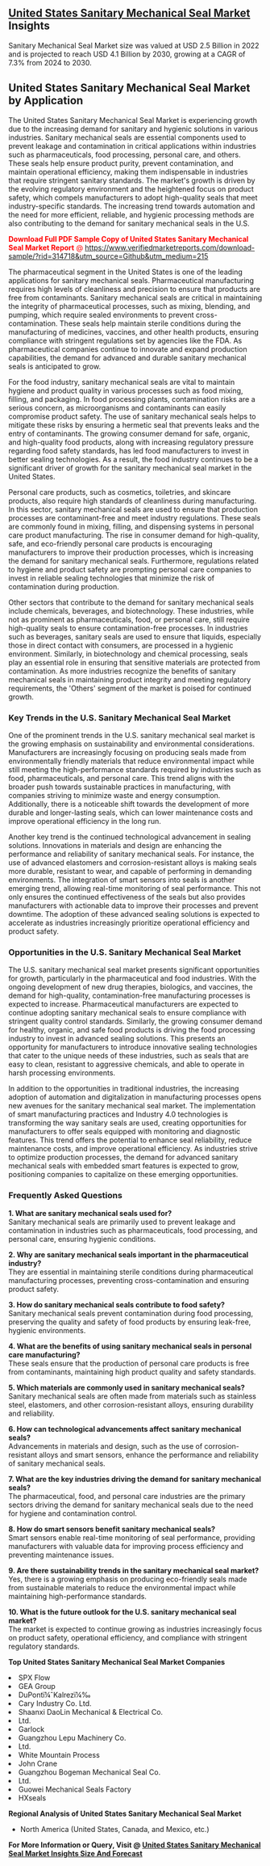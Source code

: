 <h2><a href="https://www.verifiedmarketreports.com/download-sample/?rid=314718&amp;utm_source=Github&amp;utm_medium=215" target="_blank">United States Sanitary Mechanical Seal Market</a> Insights</h2><p>Sanitary Mechanical Seal Market size was valued at USD 2.5 Billion in 2022 and is projected to reach USD 4.1 Billion by 2030, growing at a CAGR of 7.3% from 2024 to 2030.</p><p><h2>United States Sanitary Mechanical Seal Market by Application</h2><p>The United States Sanitary Mechanical Seal Market is experiencing growth due to the increasing demand for sanitary and hygienic solutions in various industries. Sanitary mechanical seals are essential components used to prevent leakage and contamination in critical applications within industries such as pharmaceuticals, food processing, personal care, and others. These seals help ensure product purity, prevent contamination, and maintain operational efficiency, making them indispensable in industries that require stringent sanitary standards. The market's growth is driven by the evolving regulatory environment and the heightened focus on product safety, which compels manufacturers to adopt high-quality seals that meet industry-specific standards. The increasing trend towards automation and the need for more efficient, reliable, and hygienic processing methods are also contributing to the demand for sanitary mechanical seals in the U.S.<p><p><span class=""><span style="color: #ff0000;"><strong>Download Full PDF Sample Copy of United States Sanitary Mechanical Seal Market Report</strong> @ </span><a href="https://www.verifiedmarketreports.com/download-sample/?rid=314718&amp;utm_source=Github&amp;utm_medium=215" target="_blank">https://www.verifiedmarketreports.com/download-sample/?rid=314718&amp;utm_source=Github&amp;utm_medium=215</a></span></p></p><p>The pharmaceutical segment in the United States is one of the leading applications for sanitary mechanical seals. Pharmaceutical manufacturing requires high levels of cleanliness and precision to ensure that products are free from contaminants. Sanitary mechanical seals are critical in maintaining the integrity of pharmaceutical processes, such as mixing, blending, and pumping, which require sealed environments to prevent cross-contamination. These seals help maintain sterile conditions during the manufacturing of medicines, vaccines, and other health products, ensuring compliance with stringent regulations set by agencies like the FDA. As pharmaceutical companies continue to innovate and expand production capabilities, the demand for advanced and durable sanitary mechanical seals is anticipated to grow.<p>For the food industry, sanitary mechanical seals are vital to maintain hygiene and product quality in various processes such as food mixing, filling, and packaging. In food processing plants, contamination risks are a serious concern, as microorganisms and contaminants can easily compromise product safety. The use of sanitary mechanical seals helps to mitigate these risks by ensuring a hermetic seal that prevents leaks and the entry of contaminants. The growing consumer demand for safe, organic, and high-quality food products, along with increasing regulatory pressure regarding food safety standards, has led food manufacturers to invest in better sealing technologies. As a result, the food industry continues to be a significant driver of growth for the sanitary mechanical seal market in the United States.<p>Personal care products, such as cosmetics, toiletries, and skincare products, also require high standards of cleanliness during manufacturing. In this sector, sanitary mechanical seals are used to ensure that production processes are contaminant-free and meet industry regulations. These seals are commonly found in mixing, filling, and dispensing systems in personal care product manufacturing. The rise in consumer demand for high-quality, safe, and eco-friendly personal care products is encouraging manufacturers to improve their production processes, which is increasing the demand for sanitary mechanical seals. Furthermore, regulations related to hygiene and product safety are prompting personal care companies to invest in reliable sealing technologies that minimize the risk of contamination during production.<p>Other sectors that contribute to the demand for sanitary mechanical seals include chemicals, beverages, and biotechnology. These industries, while not as prominent as pharmaceuticals, food, or personal care, still require high-quality seals to ensure contamination-free processes. In industries such as beverages, sanitary seals are used to ensure that liquids, especially those in direct contact with consumers, are processed in a hygienic environment. Similarly, in biotechnology and chemical processing, seals play an essential role in ensuring that sensitive materials are protected from contamination. As more industries recognize the benefits of sanitary mechanical seals in maintaining product integrity and meeting regulatory requirements, the 'Others' segment of the market is poised for continued growth.<h3>Key Trends in the U.S. Sanitary Mechanical Seal Market</h3><p>One of the prominent trends in the U.S. sanitary mechanical seal market is the growing emphasis on sustainability and environmental considerations. Manufacturers are increasingly focusing on producing seals made from environmentally friendly materials that reduce environmental impact while still meeting the high-performance standards required by industries such as food, pharmaceuticals, and personal care. This trend aligns with the broader push towards sustainable practices in manufacturing, with companies striving to minimize waste and energy consumption. Additionally, there is a noticeable shift towards the development of more durable and longer-lasting seals, which can lower maintenance costs and improve operational efficiency in the long run.<p>Another key trend is the continued technological advancement in sealing solutions. Innovations in materials and design are enhancing the performance and reliability of sanitary mechanical seals. For instance, the use of advanced elastomers and corrosion-resistant alloys is making seals more durable, resistant to wear, and capable of performing in demanding environments. The integration of smart sensors into seals is another emerging trend, allowing real-time monitoring of seal performance. This not only ensures the continued effectiveness of the seals but also provides manufacturers with actionable data to improve their processes and prevent downtime. The adoption of these advanced sealing solutions is expected to accelerate as industries increasingly prioritize operational efficiency and product safety.<h3>Opportunities in the U.S. Sanitary Mechanical Seal Market</h3><p>The U.S. sanitary mechanical seal market presents significant opportunities for growth, particularly in the pharmaceutical and food industries. With the ongoing development of new drug therapies, biologics, and vaccines, the demand for high-quality, contamination-free manufacturing processes is expected to increase. Pharmaceutical manufacturers are expected to continue adopting sanitary mechanical seals to ensure compliance with stringent quality control standards. Similarly, the growing consumer demand for healthy, organic, and safe food products is driving the food processing industry to invest in advanced sealing solutions. This presents an opportunity for manufacturers to introduce innovative sealing technologies that cater to the unique needs of these industries, such as seals that are easy to clean, resistant to aggressive chemicals, and able to operate in harsh processing environments.<p>In addition to the opportunities in traditional industries, the increasing adoption of automation and digitalization in manufacturing processes opens new avenues for the sanitary mechanical seal market. The implementation of smart manufacturing practices and Industry 4.0 technologies is transforming the way sanitary seals are used, creating opportunities for manufacturers to offer seals equipped with monitoring and diagnostic features. This trend offers the potential to enhance seal reliability, reduce maintenance costs, and improve operational efficiency. As industries strive to optimize production processes, the demand for advanced sanitary mechanical seals with embedded smart features is expected to grow, positioning companies to capitalize on these emerging opportunities.<h3>Frequently Asked Questions</h3><p><strong>1. What are sanitary mechanical seals used for?</strong><br>Sanitary mechanical seals are primarily used to prevent leakage and contamination in industries such as pharmaceuticals, food processing, and personal care, ensuring hygienic conditions.</p><p><strong>2. Why are sanitary mechanical seals important in the pharmaceutical industry?</strong><br>They are essential in maintaining sterile conditions during pharmaceutical manufacturing processes, preventing cross-contamination and ensuring product safety.</p><p><strong>3. How do sanitary mechanical seals contribute to food safety?</strong><br>Sanitary mechanical seals prevent contamination during food processing, preserving the quality and safety of food products by ensuring leak-free, hygienic environments.</p><p><strong>4. What are the benefits of using sanitary mechanical seals in personal care manufacturing?</strong><br>These seals ensure that the production of personal care products is free from contaminants, maintaining high product quality and safety standards.</p><p><strong>5. Which materials are commonly used in sanitary mechanical seals?</strong><br>Sanitary mechanical seals are often made from materials such as stainless steel, elastomers, and other corrosion-resistant alloys, ensuring durability and reliability.</p><p><strong>6. How can technological advancements affect sanitary mechanical seals?</strong><br>Advancements in materials and design, such as the use of corrosion-resistant alloys and smart sensors, enhance the performance and reliability of sanitary mechanical seals.</p><p><strong>7. What are the key industries driving the demand for sanitary mechanical seals?</strong><br>The pharmaceutical, food, and personal care industries are the primary sectors driving the demand for sanitary mechanical seals due to the need for hygiene and contamination control.</p><p><strong>8. How do smart sensors benefit sanitary mechanical seals?</strong><br>Smart sensors enable real-time monitoring of seal performance, providing manufacturers with valuable data for improving process efficiency and preventing maintenance issues.</p><p><strong>9. Are there sustainability trends in the sanitary mechanical seal market?</strong><br>Yes, there is a growing emphasis on producing eco-friendly seals made from sustainable materials to reduce the environmental impact while maintaining high-performance standards.</p><p><strong>10. What is the future outlook for the U.S. sanitary mechanical seal market?</strong><br>The market is expected to continue growing as industries increasingly focus on product safety, operational efficiency, and compliance with stringent regulatory standards.</p></p><p><strong>Top United States Sanitary Mechanical Seal Market Companies</strong></p><div data-test-id=""><p><li>SPX Flow</li><li> GEA Group</li><li> DuPontï¼ˆKalrezï¼‰</li><li> Cary Industry Co. Ltd.</li><li> Shaanxi DaoLin Mechanical & Electrical Co.</li><li> Ltd.</li><li> Garlock</li><li> Guangzhou Lepu Machinery Co.</li><li> Ltd.</li><li> White Mountain Process</li><li> John Crane</li><li> Guangzhou Bogeman Mechanical Seal Co.</li><li> Ltd.</li><li> Guowei Mechanical Seals Factory</li><li> HXseals</li></p><div><strong>Regional Analysis of&nbsp;United States Sanitary Mechanical Seal Market</strong></div><ul><li dir="ltr"><p dir="ltr">North America&nbsp;(United States, Canada, and Mexico, etc.)</p></li></ul><p><strong>For More Information or Query, Visit @&nbsp;</strong><strong><a href="https://www.verifiedmarketreports.com/product/sanitary-mechanical-seal-market/?utm_source=Github&amp;utm_medium=215" target="_blank">United States Sanitary Mechanical Seal Market Insights Size And Forecast</a></strong></p></div>
